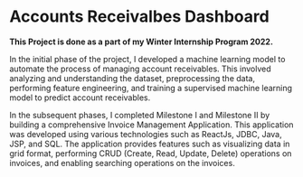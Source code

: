 # Accounts Receivalbes Dashboard

**This Project is done as a part of my Winter Internship Program 2022.**

In the initial phase of the project, I developed a machine learning model to automate the process of managing account receivables. This involved analyzing and understanding the dataset, preprocessing the data, performing feature engineering, and training a supervised machine learning model to predict account receivables.

In the subsequent phases, I completed Milestone I and Milestone II by building a comprehensive Invoice Management Application. This application was developed using various technologies such as ReactJs, JDBC, Java, JSP, and SQL. The application provides features such as visualizing data in grid format, performing CRUD (Create, Read, Update, Delete) operations on invoices, and enabling searching operations on the invoices.

